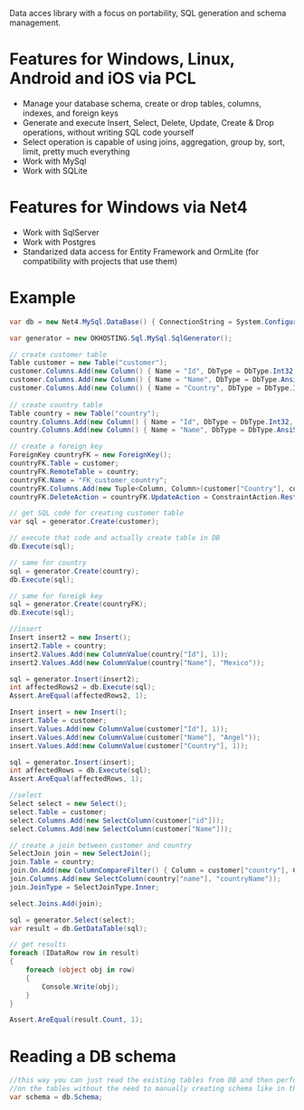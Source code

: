 Data acces library with a focus on portability, SQL generation and schema management.

# Features for Windows, Linux, Android and iOS via PCL

* Manage your database schema, create or drop tables, columns, indexes, and foreign keys
* Generate and execute Insert, Select, Delete, Update, Create & Drop operations, without writing SQL code yourself
* Select operation is capable of using joins, aggregation, group by, sort, limit, pretty much everything
* Work with MySql 
* Work with SQLite

# Features for Windows via Net4

* Work with SqlServer
* Work with Postgres
* Standarized data access for Entity Framework and OrmLite (for compatibility with projects that use them)

# Example

```csharp
var db = new Net4.MySql.DataBase() { ConnectionString = System.Configuration.ConfigurationManager.ConnectionStrings["mysql"].ConnectionString };

var generator = new OKHOSTING.Sql.MySql.SqlGenerator();

// create customer table
Table customer = new Table("customer");
customer.Columns.Add(new Column() { Name = "Id", DbType = DbType.Int32, IsPrimaryKey = true, IsAutoNumber = true, Table = customer });
customer.Columns.Add(new Column() { Name = "Name", DbType = DbType.AnsiString, Length = 100, IsNullable = false, Table = customer });
customer.Columns.Add(new Column() { Name = "Country", DbType = DbType.Int32, IsNullable = false, Table = customer });
			
// create country table
Table country = new Table("country");
country.Columns.Add(new Column() { Name = "Id", DbType = DbType.Int32, IsPrimaryKey = true, IsAutoNumber = true, Table = country });
country.Columns.Add(new Column() { Name = "Name", DbType = DbType.AnsiString, Length = 100, IsNullable = false, Table = country });

// create a foreign key
ForeignKey countryFK = new ForeignKey();
countryFK.Table = customer;
countryFK.RemoteTable = country;
countryFK.Name = "FK_customer_country";
countryFK.Columns.Add(new Tuple<Column, Column>(customer["Country"], country["id"]));
countryFK.DeleteAction = countryFK.UpdateAction = ConstraintAction.Restrict;

// get SQL code for creating customer table
var sql = generator.Create(customer);

// execute that code and actually create table in DB
db.Execute(sql);

// same for country
sql = generator.Create(country);
db.Execute(sql);

// same for foreigk key
sql = generator.Create(countryFK);
db.Execute(sql);

//insert
Insert insert2 = new Insert();
insert2.Table = country;
insert2.Values.Add(new ColumnValue(country["Id"], 1));
insert2.Values.Add(new ColumnValue(country["Name"], "Mexico"));

sql = generator.Insert(insert2);
int affectedRows2 = db.Execute(sql);
Assert.AreEqual(affectedRows2, 1);

Insert insert = new Insert();
insert.Table = customer;
insert.Values.Add(new ColumnValue(customer["Id"], 1));
insert.Values.Add(new ColumnValue(customer["Name"], "Angel"));
insert.Values.Add(new ColumnValue(customer["Country"], 1));

sql = generator.Insert(insert);
int affectedRows = db.Execute(sql);
Assert.AreEqual(affectedRows, 1);

//select
Select select = new Select();
select.Table = customer;
select.Columns.Add(new SelectColumn(customer["id"]));
select.Columns.Add(new SelectColumn(customer["Name"]));

// create a join between customer and country
SelectJoin join = new SelectJoin();
join.Table = country;
join.On.Add(new ColumnCompareFilter() { Column = customer["country"], ColumnToCompare = country["id"], Operator = Data.CompareOperator.Equal });
join.Columns.Add(new SelectColumn(country["name"], "countryName"));
join.JoinType = SelectJoinType.Inner;

select.Joins.Add(join);

sql = generator.Select(select);
var result = db.GetDataTable(sql);

// get results
foreach (IDataRow row in result)
{
	foreach (object obj in row)
	{
		Console.Write(obj);
	}
}

Assert.AreEqual(result.Count, 1);
```

# Reading a DB schema

```csharp
//this way you can just read the existing tables from DB and then perform Insert, Select, Update or Delete operations
//on the tables without the need to manually creating schema like in the previous sample
var schema = db.Schema;
```
